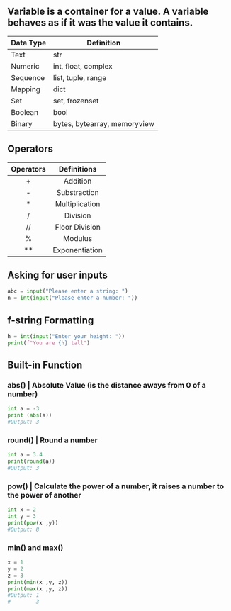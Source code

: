 ## Variable is a container for a value. A variable behaves as if it was the value it contains.

| Data Type | Definition                   |
| --------- | ---------------------------- |
| Text      | str                          |
| Numeric   | int, float, complex          |
| Sequence  | list, tuple, range           |
| Mapping   | dict                         |
| Set       | set, frozenset               |
| Boolean   | bool                         |
| Binary    | bytes, bytearray, memoryview |

## Operators

| Operators |  Definitions   |
| :-------: | :------------: |
|     +     |    Addition    |
|     -     |  Substraction  |
|     *     | Multiplication |
|     /     |    Division    |
|    //     | Floor Division |
|     %     |    Modulus     |
|    **     | Exponentiation |

## Asking for user inputs

```python
abc = input("Please enter a string: ")
n = int(input("Please enter a number: "))
```

## f-string Formatting

```python
h = int(input("Enter your height: "))
print(f"You are {h} tall")
```


## Built-in Function

### abs()     | Absolute Value (is the distance aways from 0 of a number)

```python
int a = -3
print (abs(a))
#Output: 3
```

### round()   | Round a number
```python
int a = 3.4
print(round(a))
#Output: 3
```

### pow()   | Calculate the power of a number, it raises a number to the power of another

```python
int x = 2
int y = 3
print(pow(x ,y))
#Output: 8
```

### min() and max()
```python
x = 1
y = 2
z = 3
print(min(x ,y, z))
print(max(x ,y, z))
#Output: 1
#        3
```
